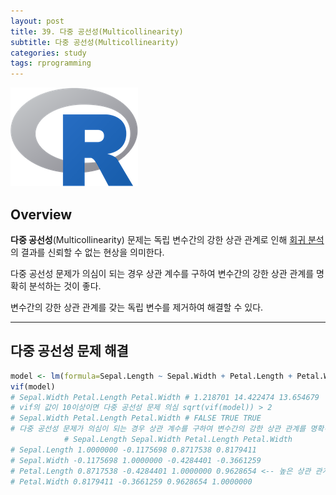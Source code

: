 ```yaml
---
layout: post
title: 39. 다중 공선성(Multicollinearity)
subtitle: 다중 공선성(Multicollinearity)
categories: study
tags: rprogramming
---
```


![r](/assets/img/logo/r-logo.png)

## Overview

**다중 공선성**(Multicollinearity) 문제는 독립 변수간의 강한 상관 관계로 인해 [회귀 분석](https://rap0d.github.io/study/2019/11/06/r_035_regression01/)의 결과를 신뢰할 수 없는 현상을 의미한다.

다중 공선성 문제가 의심이 되는 경우 상관 계수를 구하여 변수간의 강한 상관 관계를 명확히 분석하는 것이 좋다.

변수간의 강한 상관 관계를 갖는 독립 변수를 제거하여 해결할 수 있다.

***

## 다중 공선성 문제 해결

```R
model <- lm(formula=Sepal.Length ~ Sepal.Width + Petal.Length + Petal.Width , data=training) model
vif(model)
# Sepal.Width Petal.Length Petal.Width # 1.218701 14.422474 13.654679
# vif의 값이 10이상이면 다중 공선성 문제 의심 sqrt(vif(model)) > 2
# Sepal.Width Petal.Length Petal.Width # FALSE TRUE TRUE
# 다중 공선성 문제가 의심이 되는 경우 상관 계수를 구하여 변수간의 강한 상관 관계를 명확히 분석하는 것이 좋다. cor(iris[, -5]) # Species(종) 제외
            # Sepal.Length Sepal.Width Petal.Length Petal.Width
# Sepal.Length 1.0000000 -0.1175698 0.8717538 0.8179411
# Sepal.Width -0.1175698 1.0000000 -0.4284401 -0.3661259
# Petal.Length 0.8717538 -0.4284401 1.0000000 0.9628654 <-- 높은 상관 관계
# Petal.Width 0.8179411 -0.3661259 0.9628654 1.0000000
```